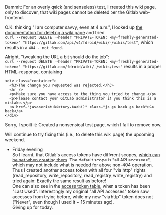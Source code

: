 Dammit: For an overly quick (and senseless) test, I created this wiki page, only to discover, that wiki pages cannot be deleted per the Gitlab web-frontend.

O.K. thinking "I am computer savvy, even at 4 a.m.", I looked up [the documentation for deleting a wiki page](https://docs.gitlab.com/ee/api/wikis.html#delete-a-wiki-page) and tried<br />
`curl --request DELETE --header "PRIVATE-TOKEN: <my-freshly-generated-token>" "https://gitlab.com/api/v4/fdroid/wiki/-/wikis/test"`, which results in a `404 - not found`.

Alright, "tweaking the URL a bit should do the job":<br />
`curl --request DELETE --header "PRIVATE-TOKEN: <my-freshly-generated-token>" "https://gitlab.com/fdroid/wiki/-/wikis/test"` results in a proper HTML-response, containing
  ```
  <div class="container">
    <h3>The change you requested was rejected.</h3>
    <hr />
    <p>Make sure you have access to the thing you tried to change.</p>
    <p>Please contact your GitLab administrator if you think this is a mistake.</p>
    <a href="javascript:history.back()" class="js-go-back go-back">Go back</a>
  </div>
  ```
Sorry, I spoilt it: Created a nonsensical test page, which I fail to remove now.

Will continue to try fixing this (i.e., to delete this wiki page) the upcoming weekend.

* Friday evening<br />
  So I learnt, that Gitlab's access tokens have different scopes, [which can be set when creating them](https://gitlab.com/-/profile/personal_access_tokens).   The default scope is "all API accesses", which may not include what is needed for above non-404 operation.<br />
  Thus I created another access token with all four "via http" rights (read_repository, 
write_repository, read_registry, write_registry) and tried again: Exactly the same result as before!<br />
  One can also see in the [access token table](https://gitlab.com/-/profile/personal_access_tokens), when a token has been "Last Used".  Interestingly my original  "all API accesses" token saw accesses from trying before, while my new "via http" token does not ("Never", even though I used it ~ 15 minutes ago).<br />
  Giving up for today.